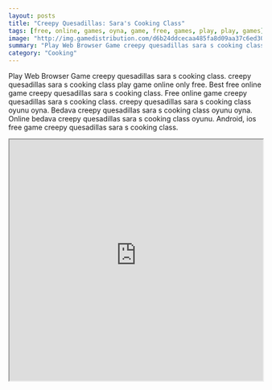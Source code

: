 ```yaml
---
layout: posts
title: "Creepy Quesadillas: Sara's Cooking Class"
tags: [free, online, games, oyna, game, free, games, play, play, games]
image: "http://img.gamedistribution.com/d6b24ddcecaa485fa8d09aa37c6ed306.jpg"
summary: "Play Web Browser Game creepy quesadillas sara s cooking class. creepy quesadillas sara s cooking class play game online only free. Best free online game creepy quesadillas sara s cooking class. Free online game creepy quesadillas sara s cooking class. creepy quesadillas sara s cooking class oyunu oyna. Bedava creepy quesadillas sara s cooking class oyunu oyna. Online bedava creepy quesadillas sara s cooking class oyunu. Android, ios free game creepy quesadillas sara s cooking class."
category: "Cooking"
---
```


Play Web Browser Game creepy quesadillas sara s cooking class. creepy quesadillas sara s cooking class play game online only free. Best free online game creepy quesadillas sara s cooking class. Free online game creepy quesadillas sara s cooking class. creepy quesadillas sara s cooking class oyunu oyna. Bedava creepy quesadillas sara s cooking class oyunu oyna. Online bedava creepy quesadillas sara s cooking class oyunu. Android, ios free game creepy quesadillas sara s cooking class.

<iframe width="100%" height="480px;" src="http://flash.gamedistribution.com?game=d6b24ddcecaa485fa8d09aa37c6ed306"></iframe>